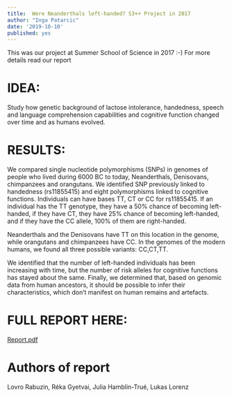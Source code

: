 ```yaml
---
title:  Were Neanderthals left-handed? S3++ Project in 2017 
author: "Inga Patarcic"
date: '2019-10-10'
published: yes
---
```



This was our project at Summer School of Science in 2017 :-)
For more details read our report

# IDEA:

Study how genetic background of lactose intolerance, handedness, speech and language comprehension capabilities and cognitive function changed over time and as humans evolved.


# RESULTS:
We compared single nucleotide polymorphisms (SNPs) in genomes of people who lived during 6000 BC to today, Neanderthals, Denisovans, chimpanzees and orangutans. We identified SNP previously linked to handedness (rs11855415) and eight polymorphisms linked to cognitive functions. Individuals can have bases TT, CT or CC for rs11855415. If an individual has the TT genotype, they have a 50% chance of
becoming left-handed, if they have CT, they have 25% chance of becoming left-handed, and if they have the CC allele, 100% of them are right-handed. 

Neanderthals and the Denisovans have TT on this location in the genome, while orangutans and chimpanzees have CC. In the genomes of the modern humans, we found all three possible variants: CC,CT,TT.


We identified that the number of left-handed individuals has been increasing with time, but the number of risk alleles for cognitive functions has stayed about the same. Finally, we determined that, based on genomic data from human ancestors, it should be possible to infer their characteristics, which don’t manifest on human remains and artefacts.


# FULL REPORT HERE: 
[Report.pdf](https://drustvo-evo.hr/s3/files/webreports/2017/Inga_report.pdf)


# Authors of report
Lovro Rabuzin, Réka Gyetvai, Julia Hamblin-Trué, Lukas Lorenz
